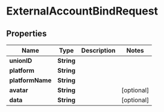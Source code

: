 

# ExternalAccountBindRequest


## Properties

| Name | Type | Description | Notes |
|------------ | ------------- | ------------- | -------------|
|**unionID** | **String** |  |  |
|**platform** | **String** |  |  |
|**platformName** | **String** |  |  |
|**avatar** | **String** |  |  [optional] |
|**data** | **String** |  |  [optional] |



